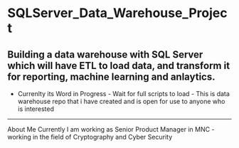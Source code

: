 # SQLServer_Data_Warehouse_Project
Building a data warehouse with SQL Server which will have ETL to load data, and transform it for reporting, machine learning and anlaytics.
-----
- Currenlty its Word in Progress - Wait for full scripts to load - This is data warehouse repo that i have created and is open for use to anyone who is interested

----------
About Me
Currently I am working as Senior Product Manager in MNC  - working in the field of Cryptography and Cyber Security
